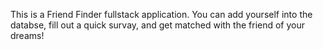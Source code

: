 This is a Friend Finder fullstack application. You can add yourself into the databse, fill out a quick survay, and get matched with the friend of your dreams!
